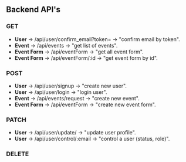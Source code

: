 ## Backend API's
### GET
* **User** &rarr; /api/user/confirm_email?token= &rarr; "confirm email by token".
* **Event** &rarr; /api/events &rarr; "get list of events".
* **Event Form** &rarr; /api/eventForm &rarr; "get all event form".
* **Event Form** &rarr; /api/eventForm/:id &rarr; "get event form by id".

### POST
* **User** &rarr; /api/user/signup &rarr; "create new user".
* **User** &rarr; /api/user/login &rarr; "login user".
* **Event** &rarr; /api/events/request &rarr; "create new event".
* **Event Form** &rarr; /api/eventForm &rarr; "create new event form".

### PATCH
* **User** &rarr; /api/user/update/ &rarr; "update user profile".
* **User** &rarr; /api/user/control/:email &rarr; "control a user (status, role)".

### DELETE